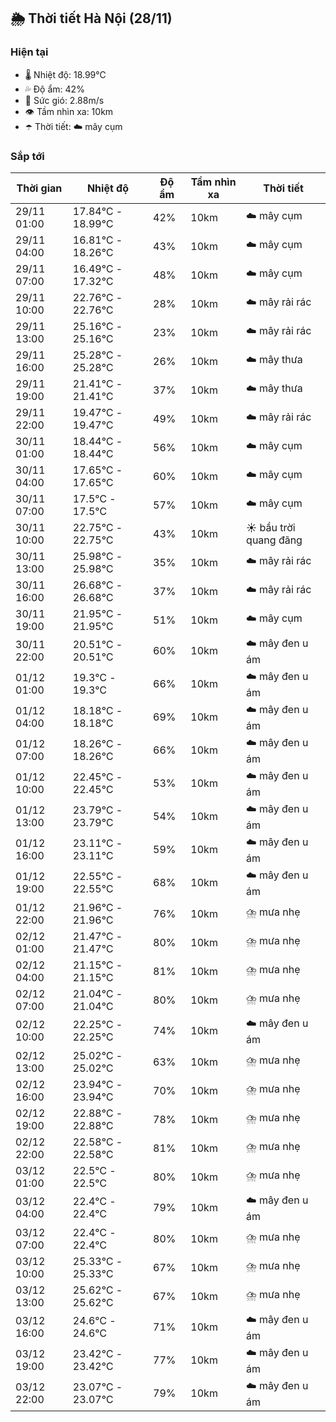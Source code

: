 ## 🌦️ Thời tiết Hà Nội (28/11)

### Hiện tại

- 🌡️ Nhiệt độ: 18.99℃
- 💦 Độ ẩm: 42%
- 💨 Sức gió: 2.88m/s
- 👁️ Tầm nhìn xa: 10km
- ☂️ Thời tiết: ☁️ mây cụm

### Sắp tới

| Thời gian | Nhiệt độ | Độ ẩm | Tầm nhìn xa | Thời tiết |
| --- | --- | --- | --- | --- |
| 29/11 01:00 | 17.84℃ - 18.99℃ | 42% | 10km | ☁️ mây cụm |
| 29/11 04:00 | 16.81℃ - 18.26℃ | 43% | 10km | ☁️ mây cụm |
| 29/11 07:00 | 16.49℃ - 17.32℃ | 48% | 10km | ☁️ mây cụm |
| 29/11 10:00 | 22.76℃ - 22.76℃ | 28% | 10km | ☁️ mây rải rác |
| 29/11 13:00 | 25.16℃ - 25.16℃ | 23% | 10km | ☁️ mây rải rác |
| 29/11 16:00 | 25.28℃ - 25.28℃ | 26% | 10km | ☁️ mây thưa |
| 29/11 19:00 | 21.41℃ - 21.41℃ | 37% | 10km | ☁️ mây thưa |
| 29/11 22:00 | 19.47℃ - 19.47℃ | 49% | 10km | ☁️ mây rải rác |
| 30/11 01:00 | 18.44℃ - 18.44℃ | 56% | 10km | ☁️ mây cụm |
| 30/11 04:00 | 17.65℃ - 17.65℃ | 60% | 10km | ☁️ mây cụm |
| 30/11 07:00 | 17.5℃ - 17.5℃ | 57% | 10km | ☁️ mây cụm |
| 30/11 10:00 | 22.75℃ - 22.75℃ | 43% | 10km | ☀️ bầu trời quang đãng |
| 30/11 13:00 | 25.98℃ - 25.98℃ | 35% | 10km | ☁️ mây rải rác |
| 30/11 16:00 | 26.68℃ - 26.68℃ | 37% | 10km | ☁️ mây rải rác |
| 30/11 19:00 | 21.95℃ - 21.95℃ | 51% | 10km | ☁️ mây cụm |
| 30/11 22:00 | 20.51℃ - 20.51℃ | 60% | 10km | ☁️ mây đen u ám |
| 01/12 01:00 | 19.3℃ - 19.3℃ | 66% | 10km | ☁️ mây đen u ám |
| 01/12 04:00 | 18.18℃ - 18.18℃ | 69% | 10km | ☁️ mây đen u ám |
| 01/12 07:00 | 18.26℃ - 18.26℃ | 66% | 10km | ☁️ mây đen u ám |
| 01/12 10:00 | 22.45℃ - 22.45℃ | 53% | 10km | ☁️ mây đen u ám |
| 01/12 13:00 | 23.79℃ - 23.79℃ | 54% | 10km | ☁️ mây đen u ám |
| 01/12 16:00 | 23.11℃ - 23.11℃ | 59% | 10km | ☁️ mây đen u ám |
| 01/12 19:00 | 22.55℃ - 22.55℃ | 68% | 10km | ☁️ mây đen u ám |
| 01/12 22:00 | 21.96℃ - 21.96℃ | 76% | 10km | ⛈️ mưa nhẹ |
| 02/12 01:00 | 21.47℃ - 21.47℃ | 80% | 10km | ⛈️ mưa nhẹ |
| 02/12 04:00 | 21.15℃ - 21.15℃ | 81% | 10km | ⛈️ mưa nhẹ |
| 02/12 07:00 | 21.04℃ - 21.04℃ | 80% | 10km | ⛈️ mưa nhẹ |
| 02/12 10:00 | 22.25℃ - 22.25℃ | 74% | 10km | ☁️ mây đen u ám |
| 02/12 13:00 | 25.02℃ - 25.02℃ | 63% | 10km | ⛈️ mưa nhẹ |
| 02/12 16:00 | 23.94℃ - 23.94℃ | 70% | 10km | ⛈️ mưa nhẹ |
| 02/12 19:00 | 22.88℃ - 22.88℃ | 78% | 10km | ⛈️ mưa nhẹ |
| 02/12 22:00 | 22.58℃ - 22.58℃ | 81% | 10km | ⛈️ mưa nhẹ |
| 03/12 01:00 | 22.5℃ - 22.5℃ | 80% | 10km | ⛈️ mưa nhẹ |
| 03/12 04:00 | 22.4℃ - 22.4℃ | 79% | 10km | ☁️ mây đen u ám |
| 03/12 07:00 | 22.4℃ - 22.4℃ | 80% | 10km | ⛈️ mưa nhẹ |
| 03/12 10:00 | 25.33℃ - 25.33℃ | 67% | 10km | ⛈️ mưa nhẹ |
| 03/12 13:00 | 25.62℃ - 25.62℃ | 67% | 10km | ⛈️ mưa nhẹ |
| 03/12 16:00 | 24.6℃ - 24.6℃ | 71% | 10km | ☁️ mây đen u ám |
| 03/12 19:00 | 23.42℃ - 23.42℃ | 77% | 10km | ☁️ mây đen u ám |
| 03/12 22:00 | 23.07℃ - 23.07℃ | 79% | 10km | ☁️ mây đen u ám |
